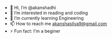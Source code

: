 - 👋 Hi, I’m @akanshadhi
- 👀 I’m interested in reading and coding
- 🌱 I’m currently learning Engineering
- 📫 How to reach me akanshasilva9@gmail.com
- ⚡ Fun fact: I'm a beginer

<!---
akanshadhi/akanshadhi is a ✨ special ✨ repository because its `README.md` (this file) appears on your GitHub profile.
You can click the Preview link to take a look at your changes.
--->
